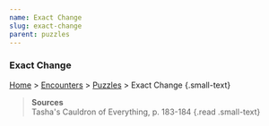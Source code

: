 ```yaml
---
name: Exact Change
slug: exact-change
parent: puzzles
---
```

### Exact Change
[Home](dm-operations-center) > [Encounters](encounters) > [Puzzles](puzzles) > Exact Change {.small-text}

> **Sources** <br/>
> Tasha's Cauldron of Everything, p. 183-184
{.read .small-text}
